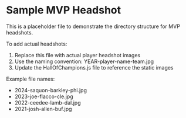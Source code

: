 # Sample MVP Headshot

This is a placeholder file to demonstrate the directory structure for MVP headshots.

To add actual headshots:
1. Replace this file with actual player headshot images
2. Use the naming convention: YEAR-player-name-team.jpg
3. Update the HallOfChampions.js file to reference the static images

Example file names:
- 2024-saquon-barkley-phi.jpg
- 2023-joe-flacco-cle.jpg
- 2022-ceedee-lamb-dal.jpg
- 2021-josh-allen-buf.jpg